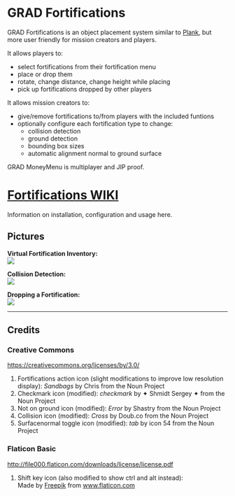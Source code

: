 # GRAD Fortifications
GRAD Fortifications is an object placement system similar to [Plank](https://github.com/kami-/plank), but more user friendly for mission creators and players.

It allows players to:
* select fortifications from their fortification menu
* place or drop them
* rotate, change distance, change height while placing
* pick up fortifications dropped by other players

It allows mission creators to:
* give/remove fortifications to/from players with the included funtions
* optionally configure each fortification type to change:
  * collision detection
  * ground detection
  * bounding box sizes
  * automatic alignment normal to ground surface

GRAD MoneyMenu is multiplayer and JIP proof.

# [Fortifications WIKI](https://github.com/gruppe-adler/grad-fortifications/wiki)
Information on installation, configuration and usage here.

## Pictures
**Virtual Fortification Inventory:**  
![](http://i.imgur.com/J3vvsR2.jpg)

**Collision Detection:**  
![](http://i.imgur.com/6cKvbjC.jpg)

**Dropping a Fortification:**  
![](http://i.imgur.com/6FR7OWe.jpg)

***

## Credits
### Creative Commons
https://creativecommons.org/licenses/by/3.0/

1. Fortifications action icon (slight modifications to improve low resolution display): *Sandbags* by Chris from the Noun Project
2. Checkmark icon (modified): *checkmark* by ✦ Shmidt Sergey ✦ from the Noun Project
3. Not on ground icon (modified): *Error* by Shastry from the Noun Project
4. Collision icon (modified): *Cross* by Doub.co from the Noun Project
5. Surfacenormal toggle icon (modified): *tab* by icon 54 from the Noun Project

### Flaticon Basic
http://file000.flaticon.com/downloads/license/license.pdf

1. Shift key icon (also modified to show ctrl and alt instead):  
Made by [Freepik](http://www.flaticon.com/authors/freepik) from www.flaticon.com
